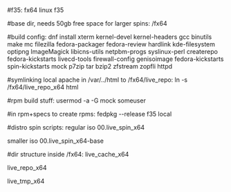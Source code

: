 #f35:
fx64 linux f35

#base dir, needs 50gb free space for larger spins:
/fx64

#build config:
dnf install xterm kernel-devel kernel-headers gcc binutils make mc filezilla fedora-packager fedora-review hardlink kde-filesystem optipng ImageMagick libicns-utils netpbm-progs syslinux-perl createrepo fedora-kickstarts livecd-tools firewall-config genisoimage fedora-kickstarts spin-kickstarts mock p7zip tar bzip2 zfstream zopfli httpd

#symlinking local apache in /var/../html to /fx64/live_repo:
ln -s /fx64/live_repo_x64 html

#rpm build stuff:
usermod -a -G mock someuser

#in rpm+specs to create rpms:
fedpkg --release f35 local

#distro spin scripts:
regular iso 00.live_spin_x64

smaller iso 00.live_spin_x64-base

#dir structure inside /fx64:
live_cache_x64

live_repo_x64

live_tmp_x64


